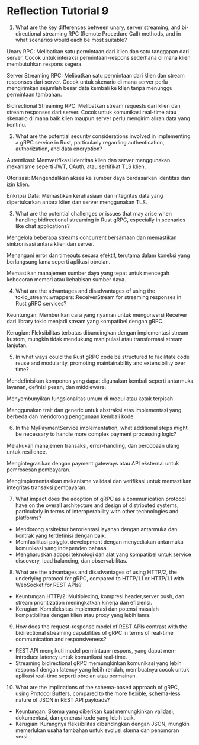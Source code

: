 # Reflection Tutorial 9

1. What are the key differences between unary, server streaming, and bi-directional streaming RPC (Remote Procedure Call) methods, and in what scenarios would each be most suitable?

Unary RPC: Melibatkan satu permintaan dari klien dan satu tanggapan dari server. Cocok untuk interaksi permintaan-respons sederhana di mana klien membutuhkan respons segera.

Server Streaming RPC: Melibatkan satu permintaan dari klien dan stream responses dari server. Cocok untuk skenario di mana server perlu mengirimkan sejumlah besar data kembali ke klien tanpa menunggu permintaan tambahan.

Bidirectional Streaming RPC: Melibatkan stream requests dari klien dan stream responses dari server. Cocok untuk komunikasi real-time atau skenario di mana baik klien maupun server perlu mengirim aliran data yang kontinu.

2. What are the potential security considerations involved in implementing a gRPC service in Rust, particularly regarding authentication, authorization, and data encryption?

Autentikasi: Memverifikasi identitas klien dan server menggunakan mekanisme seperti JWT, OAuth, atau sertifikat TLS klien.

Otorisasi: Mengendalikan akses ke sumber daya berdasarkan identitas dan izin klien.

Enkripsi Data: Memastikan kerahasiaan dan integritas data yang dipertukarkan antara klien dan server menggunakan TLS.

3. What are the potential challenges or issues that may arise when handling bidirectional streaming in Rust gRPC, especially in scenarios like chat applications?

Mengelola beberapa streams concurrent bersamaan dan memastikan sinkronisasi antara klien dan server.

Menangani error dan timeouts secara efektif, terutama dalam koneksi yang berlangsung lama seperti aplikasi obrolan.

Memastikan manajemen sumber daya yang tepat untuk mencegah kebocoran memori atau kehabisan sumber daya.

4. What are the advantages and disadvantages of using the tokio_stream::wrappers::ReceiverStream for streaming responses in Rust gRPC services?

Keuntungan: Memberikan cara yang nyaman untuk mengonversi Receiver dari library tokio menjadi stream yang kompatibel dengan gRPC.

Kerugian: Fleksibilitas terbatas dibandingkan dengan implementasi stream kustom, mungkin tidak mendukung manipulasi atau transformasi stream lanjutan.

5. In what ways could the Rust gRPC code be structured to facilitate code reuse and modularity, promoting maintainability and extensibility over time?

Mendefinisikan komponen yang dapat digunakan kembali seperti antarmuka layanan, definisi pesan, dan middleware.

Menyembunyikan fungsionalitas umum di modul atau kotak terpisah.

Menggunakan trait dan generic untuk abstraksi atas implementasi yang berbeda dan mendorong penggunaan kembali kode.

6. In the MyPaymentService implementation, what additional steps might be necessary to handle more complex payment processing logic?

Melakukan manajemen transaksi, error-handling, dan percobaan ulang untuk resilience.

Mengintegrasikan dengan payment gateways atau API eksternal untuk pemrosesan pembayaran.

Mengimplementasikan mekanisme validasi dan verifikasi untuk memastikan integritas transaksi pembayaran.

7. What impact does the adoption of gRPC as a communication protocol have on the overall architecture and design of distributed systems, particularly in terms of interoperability with other technologies and platforms?

* Mendorong arsitektur berorientasi layanan dengan antarmuka dan kontrak yang terdefinisi dengan baik.
* Memfasilitasi polyglot development dengan menyediakan antarmuka komunikasi yang independen bahasa.
* Mengharuskan adopsi teknologi dan alat yang kompatibel untuk service discovery, load balancing, dan observabilitas.

8. What are the advantages and disadvantages of using HTTP/2, the underlying protocol for gRPC, compared to HTTP/1.1 or HTTP/1.1 with WebSocket for REST APIs?

* Keuntungan HTTP/2: Multiplexing, kompresi header,server push, dan stream prioritization meningkatkan kinerja dan efisiensi.
* Kerugian: Kompleksitas implementasi dan potensi masalah kompatibilitas dengan klien atau proxy yang lebih lama.

9. How does the request-response model of REST APIs contrast with the bidirectional streaming capabilities of gRPC in terms of real-time communication and responsiveness?

* REST API mengikuti model permintaan-respons, yang dapat men-introduce latency untuk komunikasi real-time.
* Streaming bidirectional gRPC memungkinkan komunikasi yang lebih responsif dengan latency yang lebih rendah, membuatnya cocok untuk aplikasi real-time seperti obrolan atau permainan.

10. What are the implications of the schema-based approach of gRPC, using Protocol Buffers, compared to the more flexible, schema-less nature of JSON in REST API payloads?

* Keuntungan: Skema yang diberikan kuat memungkinkan validasi, dokumentasi, dan generasi kode yang lebih baik.
* Kerugian: Kurangnya fleksibilitas dibandingkan dengan JSON, mungkin memerlukan usaha tambahan untuk evolusi skema dan penomoran versi.





